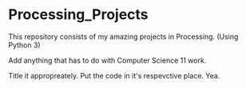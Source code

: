 # Processing_Projects
This repository consists of my amazing projects in Processing. (Using Python 3)

Add anything that has to do with Computer Science 11 work.

Title it appropreately. Put the code in it's respevctive place. Yea.
